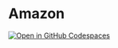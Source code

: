 # Amazon
<a href='https://codespaces.new/Danimarqz/Amazon?quickstart=1'><img src='https://github.com/codespaces/badge.svg' alt='Open in GitHub Codespaces' style='max-width: 100%;'></a>
